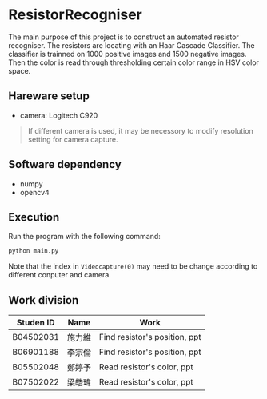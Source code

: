 # ResistorRecogniser
The main purpose of this project is to construct an automated resistor recogniser. The resistors are locating with an Haar Cascade Classifier. The classifier is trainned on 1000 positive images and 1500 negative images. Then the color is read through thresholding certain color range in HSV color space.

## Hareware setup
* camera: Logitech C920

> If different camera is used, it may be necessory to modify resolution setting for camera capture.

## Software dependency
* numpy
* opencv4

## Execution
Run the program with the following command:
``` bash
python main.py
```
Note that the index in ```Videocapture(0)``` may need to be change according to different conputer and camera.


## Work division
| Studen ID | Name | Work |
| --------- | ---- | ---- |
| B04502031 | 施力維 | Find resistor's position, ppt |
| B06901188 | 李宗倫 | Find resistor's position, ppt |
| B05502048 | 鄭婷予 | Read resistor's color, ppt|
| B07502022 | 梁皓瑋 | Read resistor's color, ppt |